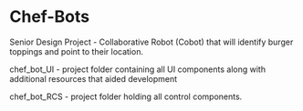 # Chef-Bots
Senior Design Project - Collaborative Robot (Cobot) that will identify burger toppings and point to their location.

chef_bot_UI - project folder containing all UI components along with additional resources that aided development

chef_bot_RCS - project folder holding all control components. 
